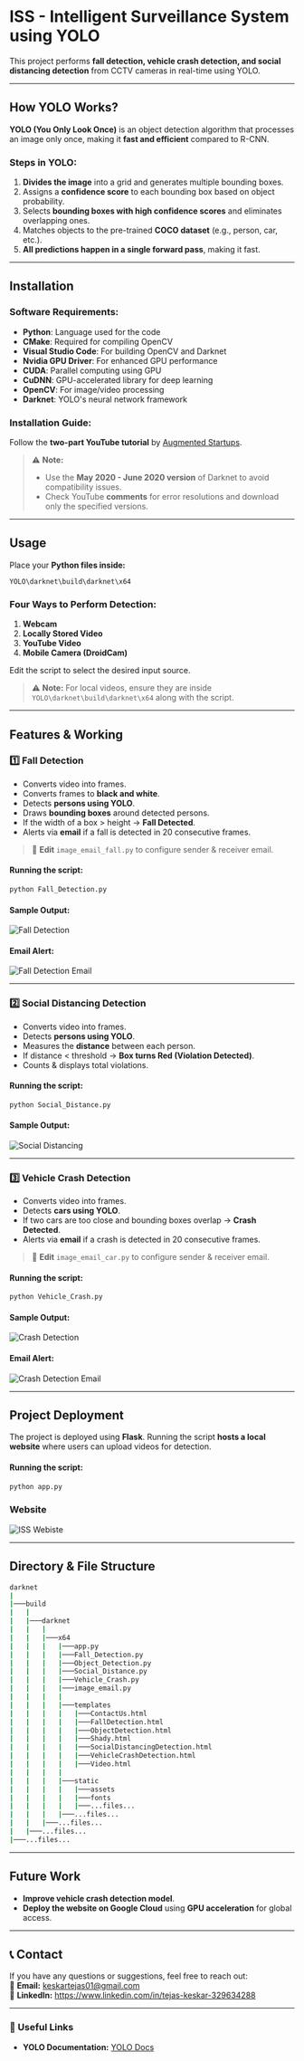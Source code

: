 # **ISS - Intelligent Surveillance System using YOLO**

This project performs **fall detection, vehicle crash detection, and social distancing detection** from CCTV cameras in real-time using YOLO.

---

## **How YOLO Works?**

**YOLO (You Only Look Once)** is an object detection algorithm that processes an image only once, making it **fast and efficient** compared to R-CNN.

### **Steps in YOLO:**
1. **Divides the image** into a grid and generates multiple bounding boxes.
2. Assigns a **confidence score** to each bounding box based on object probability.
3. Selects **bounding boxes with high confidence scores** and eliminates overlapping ones.
4. Matches objects to the pre-trained **COCO dataset** (e.g., person, car, etc.).
5. **All predictions happen in a single forward pass**, making it fast.

---

## **Installation**

### **Software Requirements:**
- **Python**: Language used for the code
- **CMake**: Required for compiling OpenCV
- **Visual Studio Code**: For building OpenCV and Darknet
- **Nvidia GPU Driver**: For enhanced GPU performance
- **CUDA**: Parallel computing using GPU
- **CuDNN**: GPU-accelerated library for deep learning
- **OpenCV**: For image/video processing
- **Darknet**: YOLO's neural network framework

### **Installation Guide:**
Follow the **two-part YouTube tutorial** by [Augmented Startups](https://youtu.be/5pYh1rFnNZs?si=9vliNRIAcFzS3ldy).

> ⚠️ **Note:**
> - Use the **May 2020 - June 2020 version** of Darknet to avoid compatibility issues.
> - Check YouTube **comments** for error resolutions and download only the specified versions.

---

## **Usage**

Place your **Python files inside:**
```
YOLO\darknet\build\darknet\x64
```

### **Four Ways to Perform Detection:**
1. **Webcam**
2. **Locally Stored Video**
3. **YouTube Video**
4. **Mobile Camera (DroidCam)**

Edit the script to select the desired input source.

> ⚠ **Note:** For local videos, ensure they are inside `YOLO\darknet\build\darknet\x64` along with the script.

---

## **Features & Working**

### **1️⃣ Fall Detection**
- Converts video into frames.
- Converts frames to **black and white**.
- Detects **persons using YOLO**.
- Draws **bounding boxes** around detected persons.
- If the width of a box > height → **Fall Detected**.
- Alerts via **email** if a fall is detected in 20 consecutive frames.

> 📌 **Edit** `image_email_fall.py` to configure sender & receiver email.

#### **Running the script:**
```bash
python Fall_Detection.py
```

#### **Sample Output:**
![Fall Detection](C:\my_projects\Intelligent-Surveillance-System\screenshots\Crash_Detection.jpg)

#### **Email Alert:**
![Fall Detection Email](screenshots\Email_Fall_Detection.jpg)

---

### **2️⃣ Social Distancing Detection**
- Converts video into frames.
- Detects **persons using YOLO**.
- Measures the **distance** between each person.
- If distance < threshold → **Box turns Red (Violation Detected)**.
- Counts & displays total violations.

#### **Running the script:**
```bash
python Social_Distance.py
```

#### **Sample Output:**
![Social Distancing](screenshots\Social_Distancing.jpg)

---

### **3️⃣ Vehicle Crash Detection**
- Converts video into frames.
- Detects **cars using YOLO**.
- If two cars are too close and bounding boxes overlap → **Crash Detected**.
- Alerts via **email** if a crash is detected in 20 consecutive frames.

> 📌 **Edit** `image_email_car.py` to configure sender & receiver email.

#### **Running the script:**
```bash
python Vehicle_Crash.py
```

#### **Sample Output:**
![Crash Detection](screenshots\Crash_Detection.jpg)

#### **Email Alert:**
![Crash Detection Email](screenshots\Email_Crash_Detection.jpg)

---

## **Project Deployment**

The project is deployed using **Flask**. Running the script **hosts a local website** where users can upload videos for detection.

#### **Running the script:**
```bash
python app.py
```

### **Website**
![ISS Webiste](screenshots\ISS_Website.jpg)

---

## **Directory & File Structure**
```bash
darknet
|  
|───build
|   |
|   |───darknet
|   |	|
|   |	|───x64   
|   |	|   |───app.py
|   |	|   |───Fall_Detection.py
|   |	|   |───Object_Detection.py
|   |	|   |───Social_Distance.py
|   |	|   |───Vehicle_Crash.py
|   |	|   |───image_email.py
|   |	|   |
|   |	|   |───templates 
|   |	|   |   |───ContactUs.html
|   |	|   |   |───FallDetection.html
|   |	|   |   |───ObjectDetection.html
|   |	|   |   |───Shady.html
|   |	|   |   |───SocialDistancingDetection.html
|   |	|   |   |───VehicleCrashDetection.html
|   |	|   |   |───Video.html
|   |	|   |
|   |	|   |───static
|   |	|   |   |───assets
|   |	|   |   |───fonts
|   |	|   |   |───...files...
|   |	|   |───...files...
|   |   |───...files...	
|   |───...files...
|───...files...
```

---

## **Future Work**
- **Improve vehicle crash detection model**.
- **Deploy the website on Google Cloud** using **GPU acceleration** for global access.

---

## 📞 Contact  
If you have any questions or suggestions, feel free to reach out:  
📧 **Email:** keskartejas01@gmail.com  
📌 **LinkedIn:** https://www.linkedin.com/in/tejas-keskar-329634288

---

### **🔗 Useful Links**
- **YOLO Documentation:** [YOLO Docs](https://github.com/AlexeyAB/darknet)